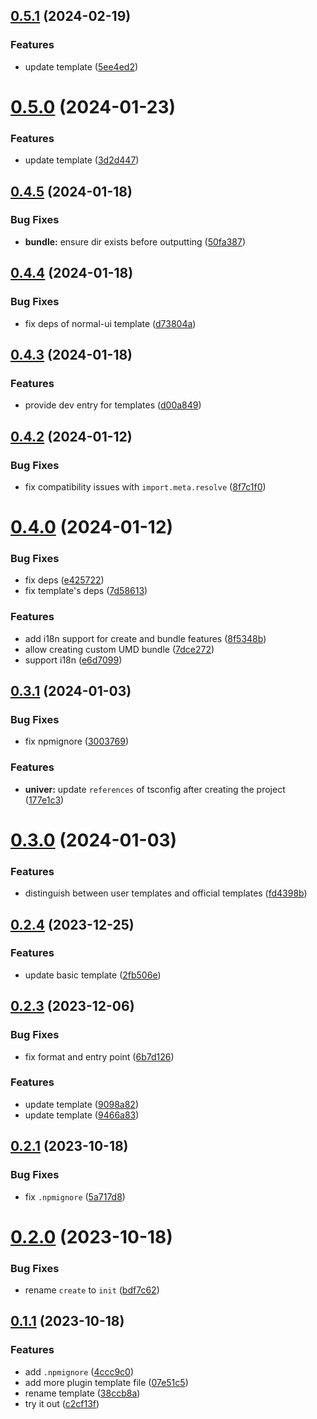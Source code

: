 

## [0.5.1](https://github.com/dream-num/cli/compare/0.5.0...v0.5.1) (2024-02-19)


### Features

* update template ([5ee4ed2](https://github.com/dream-num/cli/commit/5ee4ed225ba44ce3bc1e4c1a85ba08d83c011f38))



# [0.5.0](https://github.com/dream-num/cli/compare/0.4.5...0.5.0) (2024-01-23)


### Features

* update template ([3d2d447](https://github.com/dream-num/cli/commit/3d2d4473cc4330b9a53e7c998eb396e713967ed3))



## [0.4.5](https://github.com/dream-num/cli/compare/0.4.4...0.4.5) (2024-01-18)


### Bug Fixes

* **bundle:** ensure dir exists before outputting ([50fa387](https://github.com/dream-num/cli/commit/50fa38716648e91b2799218e5f36aca2ec723621))



## [0.4.4](https://github.com/dream-num/cli/compare/0.4.3...0.4.4) (2024-01-18)


### Bug Fixes

* fix deps of normal-ui template ([d73804a](https://github.com/dream-num/cli/commit/d73804a349376f6a68746fd595f3cbdf7bf8bdbe))



## [0.4.3](https://github.com/dream-num/cli/compare/0.4.2...0.4.3) (2024-01-18)


### Features

* provide dev entry for templates ([d00a849](https://github.com/dream-num/cli/commit/d00a849f236e132884954edb3b08766ec2fae7db))



## [0.4.2](https://github.com/dream-num/cli/compare/0.4.0...0.4.2) (2024-01-12)


### Bug Fixes

* fix compatibility issues with `import.meta.resolve` ([8f7c1f0](https://github.com/dream-num/cli/commit/8f7c1f035f267ffe42d9ba9eaf8ea169f34bdb62))



# [0.4.0](https://github.com/dream-num/cli/compare/0.3.1...0.4.0) (2024-01-12)


### Bug Fixes

* fix deps ([e425722](https://github.com/dream-num/cli/commit/e4257229811d0a1684b97481ed13aefb161d4aed))
* fix template's deps ([7d58613](https://github.com/dream-num/cli/commit/7d58613dd5db3e65e9023e439764a3ac48185ad2))


### Features

* add i18n support for create and bundle features ([8f5348b](https://github.com/dream-num/cli/commit/8f5348bfa571b4c1afcb78e526bd2952bb49efa8))
* allow creating custom UMD bundle ([7dce272](https://github.com/dream-num/cli/commit/7dce272936b6554205d1d7255c014367924ef6ac))
* support i18n ([e6d7099](https://github.com/dream-num/cli/commit/e6d709959be8f92ec03f525c00a1ce4599dde80d))



## [0.3.1](https://github.com/dream-num/cli/compare/0.3.0...0.3.1) (2024-01-03)


### Bug Fixes

* fix npmignore ([3003769](https://github.com/dream-num/cli/commit/300376973fe3688a148bbbc1a383f4c13e0952c8))


### Features

* **univer:** update `references` of tsconfig after creating the project ([177e1c3](https://github.com/dream-num/cli/commit/177e1c3510f504a781f352a1a24ff63ebb86d9b8))



# [0.3.0](https://github.com/dream-num/cli/compare/0.2.4...0.3.0) (2024-01-03)


### Features

* distinguish between user templates and official templates ([fd4398b](https://github.com/dream-num/cli/commit/fd4398b4db0ec00f78a41e7b6ad3c1911444ac70))



## [0.2.4](https://github.com/dream-num/cli/compare/0.2.3...0.2.4) (2023-12-25)


### Features

* update basic template ([2fb506e](https://github.com/dream-num/cli/commit/2fb506e5f92c6135b883ced4f38c834ab61d4852))



## [0.2.3](https://github.com/dream-num/cli/compare/0.2.1...0.2.3) (2023-12-06)


### Bug Fixes

* fix format and entry point ([6b7d126](https://github.com/dream-num/cli/commit/6b7d1268c6feeb91e8f8f5b86f94699e3b9dcb3c))


### Features

* update template ([9098a82](https://github.com/dream-num/cli/commit/9098a8263c3b2772533d764ed01a993b3d112488))
* update template ([9466a83](https://github.com/dream-num/cli/commit/9466a835a728f96e489143915996cf3169ef716e))



## [0.2.1](https://github.com/dream-num/cli/compare/0.2.0...0.2.1) (2023-10-18)


### Bug Fixes

* fix `.npmignore` ([5a717d8](https://github.com/dream-num/cli/commit/5a717d8cf08a54b56bd45171ea1a25512dbe75cc))



# [0.2.0](https://github.com/dream-num/cli/compare/0.1.1...0.2.0) (2023-10-18)


### Bug Fixes

* rename `create` to `init` ([bdf7c62](https://github.com/dream-num/cli/commit/bdf7c626dbbaf4a29512d24267b05dc00a8279bb))



## [0.1.1](https://github.com/dream-num/cli/compare/c2cf13fba4d77835bb70d91c4143e9fb8aa79639...0.1.1) (2023-10-18)


### Features

* add `.npmignore` ([4ccc9c0](https://github.com/dream-num/cli/commit/4ccc9c056011271cb7c3c319105cd75fa537dbc3))
* add more plugin template file ([07e51c5](https://github.com/dream-num/cli/commit/07e51c5f46d689f82cf3aa30c5f03e32fc2dc752))
* rename template ([38ccb8a](https://github.com/dream-num/cli/commit/38ccb8aa1b2c9fd70e72d4a28ed2bd37f71f6826))
* try it out ([c2cf13f](https://github.com/dream-num/cli/commit/c2cf13fba4d77835bb70d91c4143e9fb8aa79639))
